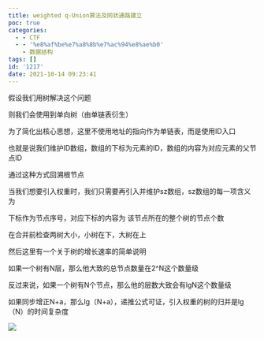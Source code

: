 ```yaml
---
title: weighted q-Union算法及网状通路建立
poc: true
categories:
  - - CTF
  - - '%e8%af%be%e7%a8%8b%e7%ac%94%e8%ae%b0'
    - 数据结构
tags: []
id: '1217'
date: 2021-10-14 09:23:41
---
```


假设我们用树解决这个问题

则我们会使用到单向树（由单链表衍生）

为了简化出核心思想，这里不使用地址的指向作为单链表，而是使用ID入口

也就是说我们维护ID数组，数组的下标为元素的ID，数组的内容为对应元素的父节点ID

通过这种方式回溯根节点

当我们想要引入权重时，我们只需要再引入并维护sz数组，sz数组的每一项含义为

下标作为节点序号，对应下标的内容为 该节点所在的整个树的节点个数

在合并前检查两树大小，小树在下，大树在上

然后这里有一个关于树的增长速率的简单说明

如果一个树有N层，那么他大致的总节点数量在2^N这个数量级

反过来说，如果一个树有N个节点，那么他的层数大致会有lgN这个数量级

如果同步增正N+a，那么lg（N+a），递推公式可证，引入权重的树的归并是lg（N）的时间复杂度

![](https://www.ksroido.art/wp-content/uploads/2021/10/image-2-1024x747.png)
